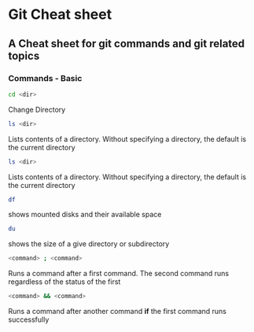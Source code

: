 # Git Cheat sheet
## A Cheat sheet for git commands and git related topics

### Commands - Basic

```bash
cd <dir>
```
Change Directory

```bash
ls <dir>
```
Lists contents of a directory. Without specifying a directory, the default is the current directory


```bash
ls <dir>
```
Lists contents of a directory. Without specifying a directory, the default is the current directory

```bash
df
```
shows mounted disks and their available space

```bash
du
```
shows the size of a give directory or subdirectory


```bash
<command> ; <command>
```
Runs a command after a first command. The second command runs regardless of the status of the first

```bash
<command> && <command>
```
Runs a command after another command **if** the first command runs successfully